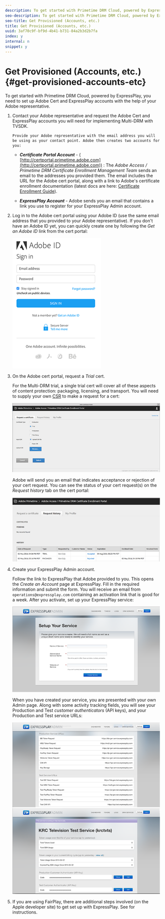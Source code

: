 ```yaml
---
description: To get started with Primetime DRM Cloud, powered by ExpressPlay, you need to set up Adobe Cert and ExpressPlay accounts with the help of your Adobe representative.
seo-description: To get started with Primetime DRM Cloud, powered by ExpressPlay, you need to set up Adobe Cert and ExpressPlay accounts with the help of your Adobe representative.
seo-title: Get Provisioned (Accounts, etc.)
title: Get Provisioned (Accounts, etc.)
uuid: 3af70c9f-bf9d-4b41-b731-84a2b3d2b7fa
index: y
internal: n
snippet: y
---
```


# Get Provisioned (Accounts, etc.){#get-provisioned-accounts-etc}

To get started with Primetime DRM Cloud, powered by ExpressPlay, you need to set up Adobe Cert and ExpressPlay accounts with the help of your Adobe representative.

1. Contact your Adobe representative and request the Adobe Cert and ExpressPlay accounts you will need for implementing Multi-DRM with TVSDK.

       Provide your Adobe representative with the email address you will be using as your contact point. Adobe then creates two accounts for you:

    * ***Certificate Portal Account*** - ( [http://certportal.primetime.adobe.com](http://certportal.primetime.adobe.com)) : The *Adobe Access / Primetime DRM Certificate Enrollment Management Team* sends an email to the addresses you provided them. The email includes the URL for the Adobe cert portal, along with a link to Adobe's certificate enrollment documentation (latest docs are here: [Certificate Enrollment Guide](http://help.adobe.com/en_US/primetime/drm/5.3/certificate_enrollment/index.html#concept-Certificate_Enrollment_Guide)).
    
    * ***ExpressPlay Account*** - Adobe sends you an email that contains a link you use to register for your ExpressPlay Admin account.

1. Log in to the Adobe cert portal using your Adobe ID (use the same email address that you provided to your Adobe representative). If you don't have an Adobe ID yet, you can quickly create one by following the *Get an Adobe ID* link from the cert portal:

   <a id="fig_mst_gtj_wv"></a>

   ![](assets/cert_portal_sign-in-page-web.png)

1. On the Adobe cert portal, request a *Trial* cert.

   For the Multi-DRM trial, a single trial cert will cover all of these aspects of content protection: packaging, licensing, and transport. You will need to supply your own [CSR](http://help.adobe.com/en_US/primetime/drm/5.3/certificate_enrollment/#task-Generate_a_Certificate_Signing_Request) to make a request for a cert: 
   <a id="fig_op1_xwj_wv"></a>

   ![](assets/cert_portal_trial_request-web.png)

   Adobe will send you an email that indicates acceptance or rejection of your cert request. You can see the status of your cert request(s) on the *Request history* tab on the cert portal:
   <a id="fig_gkl_myj_wv"></a>

   ![](assets/cert_portal_request_history-web.png)

1. Create your ExpressPlay Admin account.

   Follow the link to ExpressPlay that Adobe provided to you. This opens the *Create an Account* page at ExpressPlay. Fill in the required information and submit the form. You will receive an email from `operations@expressplay.com` containing an activation link that is good for a week. After you activate, set up your ExpressPlay service:
   <a id="fig_cjl_ztk_wv"></a>

   ![](assets/expressplay_create_service-web.png)

   When you have created your service, you are presented with your own Admin page. Along with some activity tracking fields, you will see your Production and Test *customer authenticators* (API keys), and your Production and Test service URLs:

   <a id="fig_c5h_xdl_wv"></a>

   ![](assets/expressplay_admin_dashboard_2-web.png) ![](assets/expressplay_admin_dashboard-web.png)

1. If you are using FairPlay, there are additional steps involved (on the Apple developer site) to get set up with ExpressPlay. See [](t_multi_drm_workflow_enable-expressplay-for-fairplay.md) for instructions.
